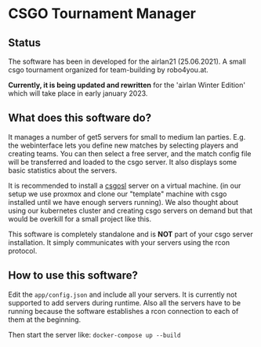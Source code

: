 # CSGO Tournament Manager

## Status

The software has been in developed for the airlan21 (25.06.2021). A small csgo tournament organized for
team-building by robo4you.at. 

**Currently, it is being updated and rewritten** for the 'airlan Winter Edition' which will take place in early january 2023.

## What does this software do?

It manages a number of get5 servers for small to medium lan parties. E.g. the webinterface lets you define new matches
by selecting players and creating teams. You can then select a free server, and the match config file will be
transferred and loaded to the csgo server. It also displays some basic statistics about the servers.

It is recommended to install a [csgosl](https://github.com/lenosisnickerboa/csgosl) server on a virtual machine.
(in our setup we use proxmox and clone our "template" machine with csgo installed until we have enough servers running).
We also thought about using our kubernetes cluster and creating csgo servers on demand but that would be overkill for a
small project like this.

This software is completely standalone and is **NOT** part of your csgo server installation. It simply communicates with
your servers using the rcon protocol.

## How to use this software?

Edit the `app/config.json` and include all your servers. It is currently not supported to add servers during runtime.
Also all the servers have to be running because the software establishes a rcon connection to each of them at the
beginning.

Then start the server like: `docker-compose up --build`
